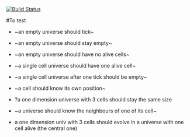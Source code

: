 <a href="https://travis-ci.org/stasm/innerself">
   <img alt="Build Status" src="https://travis-ci.org/stasm/innerself.svg?branch=master" />
</a>

#To test

- ~an empty universe should tick~
- ~an empty universe should stay empty~
- ~an empty universe should have no alive cells~

- ~a single cell universe should have one alive cell~
- ~a single cell universe after one tick should be empty~

- ~a cell should know its own position~

- ?a one dimension universe with 3 cells should stay the same size
- ~a universe should know the neighbours of one of its cell~
- a one dimension univ with 3 cells should evolve in a universe with one cell alive (the central one)